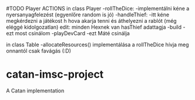 #TODO
Player ACTIONS in class Player
  -rollTheDice:
    -implementálni kéne a nyersanyagfelezést (egyenlőre random is jó)
  -handleThief:
    -itt kéne megkérdezni a játékost h hova akarja tenni és áthelyezni a rablót (még eléggé kidolgozatlan) edit: minden Hexnek van        hasThief adattagja
  -build
    -ezt most csinálom
  -playDevCard
    -ezt Máté csinálja
    
in class Table
  -allocateResources() implementálása a rollTheDice hívja meg onnantól csak favágás (:D)
  

# catan-imsc-project
A Catan implementation


 
